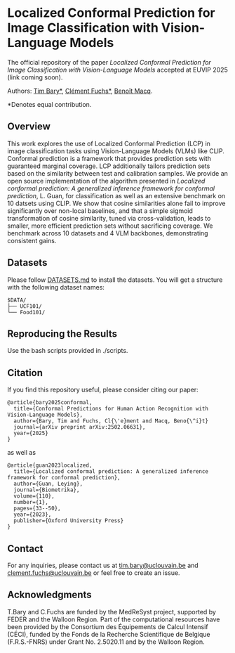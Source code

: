 # Localized Conformal Prediction for Image Classification with Vision-Language Models
The official repository of the paper *Localized Conformal Prediction for Image
Classification with Vision-Language Models* accepted at EUVIP 2025 (link coming soon).

Authors:
[Tim Bary*](https://scholar.google.com/citations?user=LgS_I5UAAAAJ&hl=en&oi=ao),
[Clément Fuchs*](https://scholar.google.com/citations?user=ZXWUJ4QAAAAJ&hl=en&oi=ao),
[Benoît Macq](https://scholar.google.com/citations?user=H9pGN70AAAAJ&hl=en&oi=ao).

*Denotes equal contribution.

## Overview
This work explores the use of Localized Conformal Prediction (LCP) in image classification tasks using Vision-Language Models (VLMs) like CLIP. Conformal prediction is a framework that provides prediction sets with guaranteed marginal coverage. LCP additionally tailors prediction sets based on the similarity between test and calibration samples. We provide an open source implementation of the algorithm presented in *Localized conformal prediction: A generalized inference framework for conformal prediction*, L. Guan, for classification as well as an extensive benchmark on 10 datsets using CLIP. 
We show that cosine similarities alone fail to improve significantly over non-local baselines, and that a simple sigmoid transformation of cosine similarity, tuned via cross-validation, leads to smaller, more efficient prediction sets without sacrificing coverage. We benchmark across 10 datasets and 4 VLM backbones, demonstrating consistent gains.

## Datasets
Please follow [DATASETS.md](DATASETS.md) to install the datasets.
You will get a structure with the following dataset names:
```
$DATA/
├── UCF101/
└── Food101/
```

## Reproducing the Results
Use the bash scripts provided in ./scripts. 

## Citation

If you find this repository useful, please consider citing our paper:<!-- Change arXiv number -->
```
@article{bary2025conformal,
  title={Conformal Predictions for Human Action Recognition with Vision-Language Models},
  author={Bary, Tim and Fuchs, Cl{\'e}ment and Macq, Beno{\^i}t}
  journal={arXiv preprint arXiv:2502.06631},
  year={2025}
}
```
as well as 
```
@article{guan2023localized,
  title={Localized conformal prediction: A generalized inference framework for conformal prediction},
  author={Guan, Leying},
  journal={Biometrika},
  volume={110},
  number={1},
  pages={33--50},
  year={2023},
  publisher={Oxford University Press}
}
```
## Contact

For any inquiries, please contact us at [tim.bary@uclouvain.be](mailto:tim.bary@uclouvain.be) and  [clement.fuchs@uclouvain.be](mailto:clement.fuchs@uclouvain.be) or feel free to create an issue.

## Acknowledgments
T.Bary and C.Fuchs are funded by the MedReSyst project, supported by FEDER and the Walloon Region. Part of the computational resources have been provided by the Consortium des Équipements de Calcul Intensif (CÉCI), funded by the Fonds de la Recherche Scientifique de Belgique (F.R.S.-FNRS) under Grant No. 2.5020.11 and by the Walloon Region.
